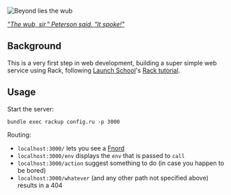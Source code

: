 
![Beyond lies the wub](https://www.gutenberg.org/files/28554/28554-h/images/001.png)

[_"The wub, sir," Peterson said. "It spoke!"_](https://www.gutenberg.org/files/28554/28554-h/28554-h.htm)

## Background

This is a very first step in web development, building a super simple web service using Rack, following [Launch School](https://launchschool.com)'s [Rack tutorial](https://launchschool.com/blog/growing-your-own-web-framework-with-rack-part-1).

## Usage

Start the server:
```
bundle exec rackup config.ru -p 3000
```

Routing:

* `localhost:3000/` lets you see a [Fnord](https://en.wikipedia.org/wiki/Fnord)
* `localhost:3000/env` displays the `env` that is passed to `call`
* `localhost:3000/action` suggest something to do (in case you happen to be bored)
* `localhost:3000/whatever` (and any other path not specified above) results in a 404

